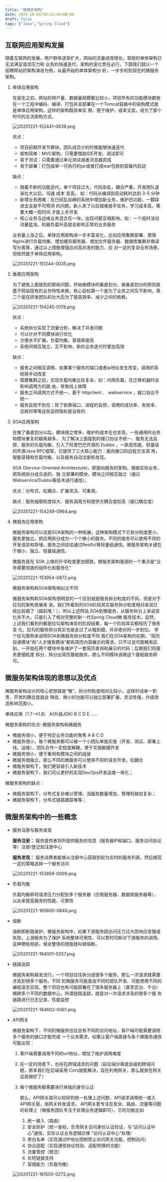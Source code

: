 ```yaml
---
title: "微服务架构"
date: 2020-10-01T10:21:43+08:00
draft: false
tags: ["Java","Spring Cloud"]
---
```


## 互联网应用架构发展

随着互联⽹的发展，⽤户群体逐渐扩⼤，⽹站的流量成倍增⻓，常规的单体架构已⽆法满⾜请求压⼒和 业务的快速迭代，架构的变化势在必⾏。下⾯我们就以一个招聘网站的架构演进为例，从最开始的单体架构分 析，⼀步步的到现在的微服务架构。

1. 单体应用架构

   在诞⽣之初，网站的⽤户量、数据量规模都⽐较小，项目所有的功能模块都放在⼀个⼯程中编码、编译、打包并且部署在⼀个Tomcat容器中的架构模式就是单体应用架构，这样的架构既简单实 ⽤、便于维护，成本又低，成为了那个时代的主流架构方式。

   ![20201221-152441-0839.png](https://gitee.com/chuchin/img/raw/master/20201221-152441-0839.png)

   优点：

   * 项⽬前期开发节奏快，团队成员少的时候能够快速迭代
   * 架构简单：MVC架构，只需要借助IDE开发、调试即可
   * 易于测试：只需要通过单元测试或者浏览器完成
   * 易于部署：打包成单⼀可执⾏的jar或者打成war包放到容器内启动

   缺点：

   * 随着不断的功能迭代，单个项⽬过⼤，代码杂乱，耦合严重，开发团队逐渐壮⼤以后，沟通 成本 变⾼， 如：代码从编译到启动耗时达到 3-5 分钟
   * 新增业务困难：在已经乱如麻的系统中增加新业务，维护旧功能，⼀脚踩进去全是不可预测 的问题。新⼈来了以后很难接⼿任务，学习成本⾼，需要⼤概⼀周时间 才能上⼿开发
   * 核⼼业务与边缘业务混合在⼀块，出现问题互相影响，如：⼀个临时活动流量猛涨，机器负载升⾼就会影响正常的业务服务

   业务量上涨之后，单体应⽤架构进⼀步丰富变化，比如应用集群部署、使⽤Nginx进⾏负载均衡、增加缓存服务器、增加⽂件服务器、数据库集群并做读写分离等，通过以上措施增强应对⾼并发的能⼒、应 对⼀定的复杂业务场景，但依然属于单体应⽤架构。

   ![20201221-151244-0035.png](https://gitee.com/chuchin/img/raw/master/20201221-151244-0035.png)

2. 垂直应用架构

   为了避免上面提到的那些问题，开始做模块的垂直划分，做垂直划分的原则是基于网站现有的业务特性来做，核心目标第⼀个是为了业务之间互不影响，第⼆个是在研发团队的壮⼤后为了提⾼效率，减少之间的依赖。

   ![20201221-154245-0178.png](https://gitee.com/chuchin/img/raw/master/20201221-154245-0178.png)

   优点：

   * 系统拆分实现了流量分担，解决了并发问题
   * 可以针对不同模块进⾏优化
   * ⽅便⽔平扩展，负载均衡，容错率提⾼
   * 系统间相互独⽴，互不影响，新的业务迭代时更加⾼效

   缺点：

   * 服务之间相互调⽤，如果某个服务的端⼝或者ip地址发⽣改变，调⽤的系统得⼿动改变
   * 搭建集群之后，实现负载均衡⽐较复杂，如：内⽹负载，在迁移机器时会影响调⽤⽅的路 由，导致线上故障
   * 服务之间调用⽅式不统⼀，基于 httpclient 、 webservice ，接⼝协议不统⼀
   * 服务监控不到位：除了依靠端⼝、进程的监控，调⽤的成功率、失败率、总耗时等等这些监控指标是没有的

3. SOA应用架构

   在做了垂直划分以后，模块随之增多，维护的成本在也变⾼，⼀些通⽤的业务和模块重复的越来越多， 为了解决上⾯提到的接⼝协议不统⼀、服务⽆法监控、服务的负载均衡，引⼊了阿⾥巴巴开源的 Dubbo ，⼀款⾼性能、轻量级的开源Java RPC框架，它提供了三⼤核心能力：⾯向接⼝的远程⽅法调 ⽤，智能容错和负载均衡，以及服务⾃动注册和发现。

   SOA (Service-Oriented Architecture)，即⾯向服务的架构。根据实际业务，把系统拆分成合适的、独 ⽴部署的模块，模块之间相互独⽴（通过Webservice/Dubbo等技术进⾏通信）。

   优点：分布式、松耦合、扩展灵活、可重⽤。

   缺点：服务抽取粒度较⼤、服务调⽤⽅和提供⽅耦合度较⾼（接⼝耦合度）

   ![20201221-154249-0964.png](https://gitee.com/chuchin/img/raw/master/20201221-154249-0964.png)

4. 微服务应用架构

   微服务架构可以说是SOA架构的⼀种拓展，这种架构模式下它拆分粒度更小、服务更独立。把应用拆分成为⼀个个微小的服务，不同的服务可以使⽤不同的开发语⾔和存储，服务之间往往通过Restful等轻量级通信。微服务架构关键在于微⼩、独⽴、轻量级通信。

   微服务是在 SOA 上做的升华粒度更加细致，微服务架构强调的⼀个重点是“业务需要彻底的组件化和服务化”

   ![20201221-153954-0872.png](https://gitee.com/chuchin/img/raw/master/20201221-153954-0872.png)

   微服务架构和SOA架构相似⼜不同

   微服务架构和SOA架构很明显的⼀个区别就是服务拆分粒度的不同，但是对于拉勾的架构发展来 说，我们所看到的SOA阶段其实服务拆分粒度相对来说已经⽐较细了（超前哦！），所以上述网站 SOA到微服务，从服务拆分上来说变化并不⼤，只是引⼊了相对完整的新⼀代Spring Cloud微 服务技术。⾃然，上述我们看到的都是拉勾架构演变的阶段结果，每⼀个阶段其实都经历了很多变 化，拉勾的服务拆分其实也是⾛过了从粗到细，并⾮绝对的⼀步到位。 举个拉勾案例来说明SOA和微服务拆分粒度不同 我们在SOA架构的初期，“简历投递模块”和“⼈才搜索模块”都有简历内容展示的需求，只不过说可能略有区别，⼀开始在两个模块中各维护了⼀套简历查询和展示的代码；后期我们将服务更细粒度 拆分，拆分出简历基础服务，那么不同模块调⽤这个基础服务即可。

## 微服务架构体现的思想以及优点

微服务架构设计的核⼼思想就是“微”，拆分的粒度相对⽐较⼩，这样的话单⼀职责、开发的耦合度就会 降低、微⼩的功能可以独⽴部署扩展、灵活性强，升级改造影响范围⼩。

单体应⽤（1.7—>1.8） A(升级JDK) B C D E .....

微服务架构的优点: 微服务架构和微服务

* 微服务很小，便于特定业务功能的聚焦 A B C D
* 微服务很小，每个微服务都可以被⼀个⼩团队单独实施（开发、测试、部署上线、运维），团队合作⼀定程度解耦，便于实施敏捷开发
* 微服务很小，便于重⽤和模块之间的组装
* 微服务很独⽴，那么不同的微服务可以使⽤不同的语⾔开发，松耦合
* 微服务架构下，我们更容易引⼊新技术
* 微服务架构下，我们可以更好的实现DevOps开发运维⼀体化；

微服务架构的缺点：

* 微服务架构下，分布式复杂难以管理，当服务数量增加，管理将越加复杂；
* 微服务架构下，分布式链路跟踪难等；

## 微服务架构中的一些概念

* 服务注册与服务发现

  **服务注册：** 服务提供者将所提供服务的信息（服务器IP和端⼝、服务访问协议等）注册/登记到注册中心

  **服务发现：** 服务消费者能够从注册中心获取到较为实时的服务列表，然后根究⼀定的策略选择⼀个服务访问

  ![20201221-153859-0009.png](https://gitee.com/chuchin/img/raw/master/20201221-153859-0009.png)

* 负载均衡

  负载均衡即将请求压力分配到多个服务器（应⽤服务器、数据库服务器等），以此来提⾼服务的性能、可靠性

  ![20201221-165800-0848.png](https://gitee.com/chuchin/img/raw/master/20201221-165800-0848.png)

* 熔断

  熔断即断路保护。微服务架构中，如果下游服务因访问压⼒过⼤⽽响应变慢或失败，上游服务为了保护 系统整体可⽤性，可以暂时切断对下游服务的调⽤。这种牺牲局部，保全整体的措施就叫做熔断。

  ![20201221-164001-0257.png](https://gitee.com/chuchin/img/raw/master/20201221-164001-0257.png)

* 链路追踪

  微服务架构越发流⾏，⼀个项⽬往往拆分成很多个服务，那么⼀次请求就需要涉及到很多个服务。不同 的微服务可能是由不同的团队开发、可能使⽤不同的编程语⾔实现、整个项⽬也有可能部署在了很多服务器上（甚⾄百台、千台）横跨多个不同的数据中⼼。所谓链路追踪，就是对⼀次请求涉及的很多个服 务链路进⾏⽇志记录、性能监控

  ![20201221-164602-0061.png](https://gitee.com/chuchin/img/raw/master/20201221-164602-0061.png)

* API网关

  微服务架构下，不同的微服务往往会有不同的访问地址，客户端可能需要调⽤多个服务的接⼝才能完成 ⼀个业务需求，如果让客户端直接与各个微服务通信可能出现：

  1. 客户端需要调⽤不同的url地址，增加了维护调⽤难度

  2. 在⼀定的场景下，也存在跨域请求的问题（前后端分离就会碰到跨域问题，原本我们在后端采⽤ Cors就能解决，现在利⽤⽹关，那么就放在⽹关这层做好了）

  3. 每个微服务都需要进⾏单独的身份认证

     那么，API⽹关就可以较好的统⼀处理上述问题，API请求调⽤统⼀接⼊API⽹关层，由⽹关转发请求。 API⽹关更专注在安全、路由、流量等问题的处理上（微服务团队专注于处理业务逻辑即可），它的功能⽐如

     1. 统⼀接⼊（路由）
     2. 安全防护（统⼀鉴权，负责⽹关访问身份认证验证，与“访问认证中⼼”通信，实际认证业务逻辑交移 “访问认证中⼼”处理）
     3. ⿊⽩名单（实现通过IP地址控制禁⽌访问⽹关功能，控制访问）
     4. 协议适配（实现通信协议校验、适配转换的功能）
     5. 流量管控（限流）
     6. ⻓短链接⽀持
     7. 容错能⼒（负载均衡）

  ![20201221-161505-0272.png](https://gitee.com/chuchin/img/raw/master/20201221-161505-0272.png)